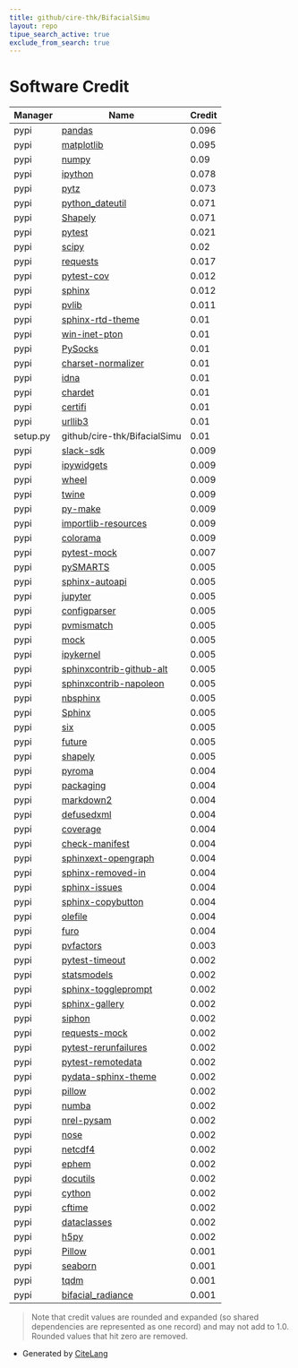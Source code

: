 ```yaml
---
title: github/cire-thk/BifacialSimu
layout: repo
tipue_search_active: true
exclude_from_search: true
---
```

# Software Credit

|Manager|Name|Credit|
|-------|----|------|
|pypi|[pandas](https://pandas.pydata.org)|0.096|
|pypi|[matplotlib](https://matplotlib.org)|0.095|
|pypi|[numpy](https://www.numpy.org)|0.09|
|pypi|[ipython](https://ipython.org)|0.078|
|pypi|[pytz](http://pythonhosted.org/pytz)|0.073|
|pypi|[python_dateutil](https://github.com/dateutil/dateutil)|0.071|
|pypi|[Shapely](https://github.com/shapely/shapely)|0.071|
|pypi|[pytest](https://pypi.org/project/pytest)|0.021|
|pypi|[scipy](https://pypi.org/project/scipy)|0.02|
|pypi|[requests](https://requests.readthedocs.io)|0.017|
|pypi|[pytest-cov](https://github.com/pytest-dev/pytest-cov)|0.012|
|pypi|[sphinx](https://pypi.org/project/sphinx)|0.012|
|pypi|[pvlib](https://github.com/pvlib/pvlib-python)|0.011|
|pypi|[sphinx-rtd-theme](https://pypi.org/project/sphinx-rtd-theme)|0.01|
|pypi|[win-inet-pton](https://pypi.org/project/win-inet-pton)|0.01|
|pypi|[PySocks](https://pypi.org/project/PySocks)|0.01|
|pypi|[charset-normalizer](https://pypi.org/project/charset-normalizer)|0.01|
|pypi|[idna](https://pypi.org/project/idna)|0.01|
|pypi|[chardet](https://pypi.org/project/chardet)|0.01|
|pypi|[certifi](https://pypi.org/project/certifi)|0.01|
|pypi|[urllib3](https://pypi.org/project/urllib3)|0.01|
|setup.py|github/cire-thk/BifacialSimu|0.01|
|pypi|[slack-sdk](https://pypi.org/project/slack-sdk)|0.009|
|pypi|[ipywidgets](https://pypi.org/project/ipywidgets)|0.009|
|pypi|[wheel](https://pypi.org/project/wheel)|0.009|
|pypi|[twine](https://pypi.org/project/twine)|0.009|
|pypi|[py-make](https://pypi.org/project/py-make)|0.009|
|pypi|[importlib-resources](https://pypi.org/project/importlib-resources)|0.009|
|pypi|[colorama](https://pypi.org/project/colorama)|0.009|
|pypi|[pytest-mock](https://pypi.org/project/pytest-mock)|0.007|
|pypi|[pySMARTS](https://pypi.org/project/pySMARTS)|0.005|
|pypi|[sphinx-autoapi](https://pypi.org/project/sphinx-autoapi)|0.005|
|pypi|[jupyter](https://pypi.org/project/jupyter)|0.005|
|pypi|[configparser](https://pypi.org/project/configparser)|0.005|
|pypi|[pvmismatch](https://pypi.org/project/pvmismatch)|0.005|
|pypi|[mock](https://pypi.org/project/mock)|0.005|
|pypi|[ipykernel](https://pypi.org/project/ipykernel)|0.005|
|pypi|[sphinxcontrib-github-alt](https://pypi.org/project/sphinxcontrib-github-alt)|0.005|
|pypi|[sphinxcontrib-napoleon](https://pypi.org/project/sphinxcontrib-napoleon)|0.005|
|pypi|[nbsphinx](https://pypi.org/project/nbsphinx)|0.005|
|pypi|[Sphinx](https://pypi.org/project/Sphinx)|0.005|
|pypi|[six](https://pypi.org/project/six)|0.005|
|pypi|[future](https://pypi.org/project/future)|0.005|
|pypi|[shapely](https://pypi.org/project/shapely)|0.005|
|pypi|[pyroma](https://pypi.org/project/pyroma)|0.004|
|pypi|[packaging](https://pypi.org/project/packaging)|0.004|
|pypi|[markdown2](https://pypi.org/project/markdown2)|0.004|
|pypi|[defusedxml](https://pypi.org/project/defusedxml)|0.004|
|pypi|[coverage](https://pypi.org/project/coverage)|0.004|
|pypi|[check-manifest](https://pypi.org/project/check-manifest)|0.004|
|pypi|[sphinxext-opengraph](https://pypi.org/project/sphinxext-opengraph)|0.004|
|pypi|[sphinx-removed-in](https://pypi.org/project/sphinx-removed-in)|0.004|
|pypi|[sphinx-issues](https://pypi.org/project/sphinx-issues)|0.004|
|pypi|[sphinx-copybutton](https://pypi.org/project/sphinx-copybutton)|0.004|
|pypi|[olefile](https://pypi.org/project/olefile)|0.004|
|pypi|[furo](https://pypi.org/project/furo)|0.004|
|pypi|[pvfactors](https://github.com/SunPower/pvfactors)|0.003|
|pypi|[pytest-timeout](https://github.com/pytest-dev/pytest-timeout)|0.002|
|pypi|[statsmodels](https://pypi.org/project/statsmodels)|0.002|
|pypi|[sphinx-toggleprompt](https://pypi.org/project/sphinx-toggleprompt)|0.002|
|pypi|[sphinx-gallery](https://pypi.org/project/sphinx-gallery)|0.002|
|pypi|[siphon](https://pypi.org/project/siphon)|0.002|
|pypi|[requests-mock](https://pypi.org/project/requests-mock)|0.002|
|pypi|[pytest-rerunfailures](https://pypi.org/project/pytest-rerunfailures)|0.002|
|pypi|[pytest-remotedata](https://pypi.org/project/pytest-remotedata)|0.002|
|pypi|[pydata-sphinx-theme](https://pypi.org/project/pydata-sphinx-theme)|0.002|
|pypi|[pillow](https://pypi.org/project/pillow)|0.002|
|pypi|[numba](https://pypi.org/project/numba)|0.002|
|pypi|[nrel-pysam](https://pypi.org/project/nrel-pysam)|0.002|
|pypi|[nose](https://pypi.org/project/nose)|0.002|
|pypi|[netcdf4](https://pypi.org/project/netcdf4)|0.002|
|pypi|[ephem](https://pypi.org/project/ephem)|0.002|
|pypi|[docutils](https://pypi.org/project/docutils)|0.002|
|pypi|[cython](https://pypi.org/project/cython)|0.002|
|pypi|[cftime](https://pypi.org/project/cftime)|0.002|
|pypi|[dataclasses](https://pypi.org/project/dataclasses)|0.002|
|pypi|[h5py](https://pypi.org/project/h5py)|0.002|
|pypi|[Pillow](https://python-pillow.org)|0.001|
|pypi|[seaborn](https://seaborn.pydata.org)|0.001|
|pypi|[tqdm](https://tqdm.github.io)|0.001|
|pypi|[bifacial_radiance](https://github.com/NREL/bifacial_radiance)|0.001|


> Note that credit values are rounded and expanded (so shared dependencies are represented as one record) and may not add to 1.0. Rounded values that hit zero are removed.


- Generated by [CiteLang](https://github.com/vsoch/citelang)
